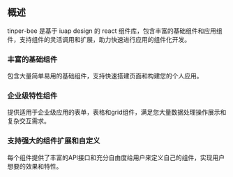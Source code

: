 ## 概述

tinper-bee 是基于 iuap design 的 react 组件库，包含丰富的基础组件和应用组件，支持组件的灵活调用和扩展，助力快速进行应用的组件化开发。

### 丰富的基础组件

包含大量简单易用的基础组件，支持快速搭建页面和构建您的个人应用。

### 企业级特性组件

提供适用于企业级应用的表单，表格和grid组件，满足您大量数据处理操作展示和复杂交互需求。

### 支持强大的组件扩展和自定义

每个组件提供了丰富的API接口和充分自由度给用户来定义自己的组件，实现用户想要的效果和特性。
